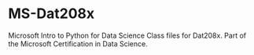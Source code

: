 # MS-Dat208x
Microsoft Intro to Python for Data Science
Class files for Dat208x. Part of the Microsoft Certification in Data Science.
